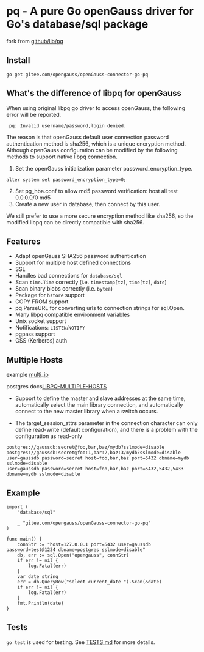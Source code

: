# pq - A pure Go openGauss driver for Go's database/sql package

fork from [github/lib/pq](https://github/lib/pq)

## Install

	go get gitee.com/opengauss/openGauss-connector-go-pq

## What's the difference of libpq for openGauss
When using original libpq go driver to access openGauss, the following error will be reported.
```
 pq: Invalid username/password,login denied.
```
The reason is that openGauss default user connection password authentication method is sha256, which is a unique encryption method. Although openGauss configuration can be modified by the following methods to support native libpq connection.

1. Set the openGauss initialization parameter password_encryption_type.
```
alter system set password_encryption_type=0;
```
2. Set pg_hba.conf to allow md5 password verification: host all test 0.0.0.0/0 md5
3. Create a new user in database, then connect by this user.

We still prefer to use a more secure encryption method like sha256, so the modified libpq can be directly compatible with sha256.

## Features

* Adapt openGauss SHA256 password authentication
* Support for multiple host defined connections
* SSL
* Handles bad connections for `database/sql`
* Scan `time.Time` correctly (i.e. `timestamp[tz]`, `time[tz]`, `date`)
* Scan binary blobs correctly (i.e. `bytea`)
* Package for `hstore` support
* COPY FROM support
* pq.ParseURL for converting urls to connection strings for sql.Open.
* Many libpq compatible environment variables
* Unix socket support
* Notifications: `LISTEN`/`NOTIFY`
* pgpass support
* GSS (Kerberos) auth

## Multiple Hosts

example [multi_ip](example/multi_ip/multi_ip.go)

postgres docs[LIBPQ-MULTIPLE-HOSTS](https://www.postgresql.org/docs/10/libpq-connect.html#LIBPQ-MULTIPLE-HOSTS)


- Support to define the master and slave addresses at the same time, automatically select the main library connection, 
and automatically connect to the new master library when a switch occurs.

- The target_session_attrs parameter in the connection character can only define read-write (default configuration),
and there is a problem with the configuration as read-only
  

```
postgres://gaussdb:secret@foo,bar,baz/mydb?sslmode=disable
postgres://gaussdb:secret@foo:1,bar:2,baz:3/mydb?sslmode=disable
user=gaussdb password=secret host=foo,bar,baz port=5432 dbname=mydb sslmode=disable
user=gaussdb password=secret host=foo,bar,baz port=5432,5432,5433 dbname=mydb sslmode=disable
```

## Example
```
import (
	"database/sql"

	_ "gitee.com/opengauss/openGauss-connector-go-pq"
)

func main() {
	connStr := "host=127.0.0.1 port=5432 user=gaussdb password=test@1234 dbname=postgres sslmode=disable"
	db, err := sql.Open("opengauss", connStr)
	if err != nil {
		log.Fatal(err)
	}
	var date string
	err = db.QueryRow("select current_date ").Scan(&date)
	if err != nil {
		log.Fatal(err)
	}
	fmt.Println(date)
}
```

## Tests

`go test` is used for testing.  See [TESTS.md](TESTS.md) for more details.
